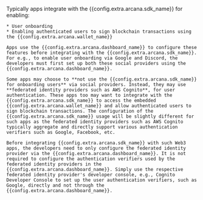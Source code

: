   Typically apps integrate with the {{config.extra.arcana.sdk_name}} for enabling:
  
    * User onboarding
    * Enabling authenticated users to sign blockchain transactions using the {{config.extra.arcana.wallet_name}}

    Apps use the {{config.extra.arcana.dashboard_name}} to configure these features before integrating with the {{config.extra.arcana.sdk_name}}. For e.g., to enable user onboarding via Google and Discord, the developers must first set up both these social providers using the {{config.extra.arcana.dashboard_name}}.
  
    Some apps may choose to **not use the {{config.extra.arcana.sdk_name}} for onboarding users** via social providers. Instead, they may use **federated identity providers such as AWS Cognito**, for user authentication. These apps too may want to integrate with the {{config.extra.arcana.sdk_name}} to access the embedded {{config.extra.arcana.wallet_name}} and allow authenticated users to sign blockchain transactions. The configuration of the {{config.extra.arcana.sdk_name}} usage will be slightly different for such apps as the federated identity providers such as AWS Cognito typically aggregate and directly support various authentication verifiers such as Google, Facebook, etc. 
  
    Before integrating {{config.extra.arcana.sdk_name}} with such Web3 apps, the developers need to only configure the federated identity provider via the {{config.extra.arcana.dashboard_name}}. It is not required to configure the authentication verifiers used by the federated identity providers in the {{config.extra.arcana.dashboard_name}}. Simply use the respective federated identity provider's developer console, e.g., Cognito Developer Console to set up the user authentication verifiers, such as Google, directly and not through the {{config.extra.arcana.dashboard_name}}.